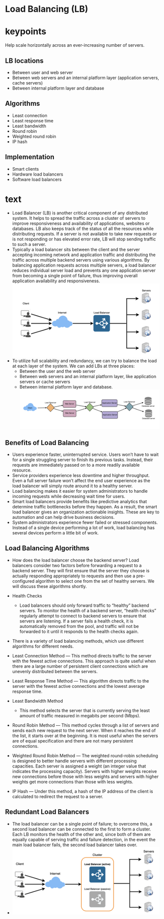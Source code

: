 Load Balancing (LB)
====
# keypoints
Help scale horizontally across an ever-increasing number of servers.

## LB locations
- Between user and web server
- Between web servers and an internal platform layer (application servers, cache servers)
- Between internal platform layer and database

## Algorithms
- Least connection
- Least response time
- Least bandwidth
- Round robin
- Weighted round robin
- IP hash

## Implementation
- Smart clients
- Hardware load balancers
- Software load balancers

# text
- Load Balancer (LB) is another critical component of any distributed system. It helps to spread the traffic across a cluster of servers to improve responsiveness and availability of applications, websites or databases. LB also keeps track of the status of all the resources while distributing requests. If a server is not available to take new requests or is not responding or has elevated error rate, LB will stop sending traffic to such a server.
- Typically a load balancer sits between the client and the server accepting incoming network and application traffic and distributing the traffic across multiple backend servers using various algorithms. By balancing application requests across multiple servers, a load balancer reduces individual server load and prevents any one application server from becoming a single point of failure, thus improving overall application availability and responsiveness.
![client_loadbalancer_server](../images/client_loadbalancer_server.png)
- To utilize full scalability and redundancy, we can try to balance the load at each layer of the system. We can add LBs at three places:
    - Between the user and the web server
    - Between web servers and an internal platform layer, like application servers or cache servers
    - Between internal platform layer and database.
![loadbalancer2](../images/loadbalancer2.png)

## Benefits of Load Balancing
- Users experience faster, uninterrupted service. Users won’t have to wait for a single struggling server to finish its previous tasks. Instead, their requests are immediately passed on to a more readily available resource.
- Service providers experience less downtime and higher throughput. Even a full server failure won’t affect the end user experience as the load balancer will simply route around it to a healthy server.
- Load balancing makes it easier for system administrators to handle incoming requests while decreasing wait time for users.
- Smart load balancers provide benefits like predictive analytics that determine traffic bottlenecks before they happen. As a result, the smart load balancer gives an organization actionable insights. These are key to automation and can help drive business decisions.
- System administrators experience fewer failed or stressed components. Instead of a single device performing a lot of work, load balancing has several devices perform a little bit of work.

## Load Balancing Algorithms
- How does the load balancer choose the backend server?
    Load balancers consider two factors before forwarding a request to a backend server. They will first ensure that the server they choose is actually responding appropriately to requests and then use a pre-configured algorithm to select one from the set of healthy servers. We will discuss these algorithms shortly.

- Health Checks 
    - Load balancers should only forward traffic to “healthy” backend servers. To monitor the health of a backend server, “health checks” regularly attempt to connect to backend servers to ensure that servers are listening. If a server fails a health check, it is automatically removed from the pool, and traffic will not be forwarded to it until it responds to the health checks again.

- There is a variety of load balancing methods, which use different algorithms for different needs.

- Least Connection Method
    — This method directs traffic to the server with the fewest active connections. This approach is quite useful when there are a large number of persistent client connections which are unevenly distributed between the servers.
- Least Response Time Method 
    — This algorithm directs traffic to the server with the fewest active connections and the lowest average response time.
- Least Bandwidth Method 
    - This method selects the server that is currently serving the least amount of traffic measured in megabits per second (Mbps).
- Round Robin Method 
    — This method cycles through a list of servers and sends each new request to the next server. When it reaches the end of the list, it starts over at the beginning. It is most useful when the servers are of equal specification and there are not many persistent connections.
- Weighted Round Robin Method 
    — The weighted round-robin scheduling is designed to better handle servers with different processing capacities. Each server is assigned a weight (an integer value that indicates the processing capacity). Servers with higher weights receive new connections before those with less weights and servers with higher weights get more connections than those with less weights.
- IP Hash 
    — Under this method, a hash of the IP address of the client is calculated to redirect the request to a server.

## Redundant Load Balancers
- The load balancer can be a single point of failure; to overcome this, a second load balancer can be connected to the first to form a cluster. Each LB monitors the health of the other and, since both of them are equally capable of serving traffic and failure detection, in the event the main load balancer fails, the second load balancer takes over.
- ![redundant load balancer](../images/redundant_load_balancer.png)
